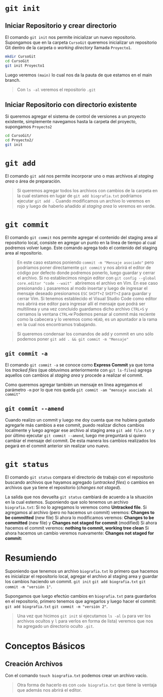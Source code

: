 # `git init`
## Iniciar Repositorio y crear directorio
El comando `git init` nos permite inicializar un nuevo repositorio. Supongamos que en la carpeta `CursoGit` queremos inicializar un repositorio Git dentro de la carpeta o _working directory_ llamada `Proyecto1`.

```bash
mkdir CursoGit
cd CursoGit
git init Proyecto1
```

Luego veremos `(main)` lo cual nos da la pauta de que estamos en el main branch.

> Con `ls -al` veremos el repositorio `.git`

## Iniciar Repositorio con directorio existente
Si queremos agregar el sistema de control de versiones a un proyecto existente, simplemente navegamos hasta la carpeta del proyecto, supongamos `Proyecto2`

```bash
cd CursoGit/
cd Proyecto2/
git init
```

# `git add`

El comando `git add` nos permite incorporar uno o mas archivos al _staging area_ o área de preparación.

> Si queremos agregar todos los archivos con cambios de la carpeta en la cual estamos en lugar de `git add biografia.txt` podríamos ejecutar `git add .`
> Cuando modificamos un archivo lo veremos en rojo y luego de haberlo añadido al *staging area* lo veremos en verde.

# `git commit`

El comando `git commit` nos permite agregar el contenido del staging area al repositorio local, consiste en agregar un punto en la línea de tiempo al cual podremos volver luego. Este comando agrega todo el contenido del staging area al repositorio.

> En este caso estamos poniendo `commit -m "Mensaje asociado"` pero podríamos poner directamente `git commit` y nos abrirá el editor de código por defecto donde podremos ponerlo, luego guardar y cerrar el archivo.
> Si no establecimos ningún editor con `git config --global core.editor "code --wait" ` abriremos el archivo en Vim. En ese caso presionando `i` pasaremos al modo insertar y luego de ingresar el mensaje deseado presionamos `ESC` `SHIFT+Z` `SHIFT+Z` para guardar y cerrar Vim.
> Si tenemos establecido el Visual Studio Code como editor nos abrirá ese editor para ingresar allí el mensaje que podrá ser multilínea y una vez concluido guardamos dicho archivo `CTRL+S` y cerramos la ventana `CTRL+W`
> Podemos pensar al commit más reciente como la cabecera y lo veremos como `HEAD`, es un apuntador a la rama en la cual nos encontramos trabajando.

> Si queremos condensar los comandos de add y commit en uno sólo podemos poner `git add . && git commit -m "Mensaje"`

## `git commit -a`

El comando `git commit -a` se conoce como **Express Commit** ya que toma los *tracked files* (que obtuvimos anteriormente con `git ls-files`) agrega aquellos con cambios al *staging area* y procede a realizar el commit.

Como queremos agregar también un mensaje en línea agregamos el parámetro `-m` por lo que nos queda `git commit -am "mensaje asociado al commit"`

## `git commit --amend`
Cuando realizo un commit y luego me doy cuenta que me hubiera gustado agregarle más cambios a ese commit, puedo realizar dichos cambios localmente y luego agregar ese archivo al staging area `git add file.txt` y por último ejecutar `git commit --amend`, luego me preguntará si quiero cambiar el mensaje del commit. De esta manera los cambios realizados los pegará en el commit anterior sin realizar uno nuevo.

# `git status`

El comando `git status` compara el directorio de trabajo con el repositorio buscando archivos que hayamos agregado (_untracked files_) o cambios en archivos que ya tiene el repositorio (_changes not staged_).

La salida que nos devuelta `git status` cambiará de acuerdo a la situación en la cual estemos. Suponiendo que solo tenemos un archivo `biografia.txt`:
Si no lo agregamos lo veremos como **Untracked file**.
Si agregamos al archivo (pero no hacemos un commit) veremos: **Changes to be committed** (new file)
Si ahora lo modificamos veremos: **Changes to be committed** (new file) y **Changes not staged for commit** (modified)
Si ahora hacemos el commit veremos: **nothing to commit, working tree clean**
Si ahora hacemos un cambio veremos nuevamente: **Changes not staged for commit:**

# Resumiendo
Suponiendo que tenemos un archivo `biografia.txt` lo primero que hacemos es inicializar el repositorio local, agregar el archivo al staging area y guardar los cambios haciendo un commit.
`git init`
`git add biografia.txt`
`git commit -m "versión 1"`.

Supongamos que luego efectúo cambios en `biografia.txt` para guardarlos en el repositorio, primero tenemos que agregarlos y luego hacer el commit:
`git add biografia.txt`
`git commit -m "versión 2"`.

> Una vez que hicimos `git init` si ejecutamos `ls -al` (`a` para ver los archivos ocultos y `l` para verlos en forma de lista) veremos que nos ha agregado un directorio oculto `.git`.

# Conceptos Básicos
## Creación Archivos
Con el comando `touch biografia.txt` podemos crear un archivo vacío.

> Otra forma de hacerlo es con `code biografia.txt` que tiene la ventaja que además nos abrirá el editor.